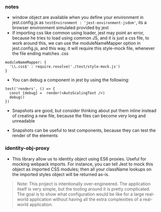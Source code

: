 ### notes
- window object are available when you define your environment in jest.config.js as `testEnvironment : 'jest-environment-jsdom'`, its a browser environment simulated provided by jest
- If importing css like common using loader, jest may point an error, because he tries to load using common JS, and it is just a css file, to work around this, we can use the moduleNameMapper option in jest.config.js, and this way, it will require this style-mock file, whenever the file ending matches .css
```
moduleNameMapper: {
  '\\.css$' : require.resolve('./test/style-mock.js')
}
```
- You can debug a component in jest by using the following:
```
test('renders', () => {
  const {debug} =  render(<AutoScalingText />)
  debug()
})
```
- Snapshots are good, but consider thinking about put them inline instead of creating a new file, because the files can become very long and unreadable

- Snapshots can be useful to test components, because they can test the render of the elements

### identity-obj-proxy
- This library allow us to identity object using ES6 proxies. Useful for mocking webpack imports. For instance, you can tell Jest to mock this object as imported CSS modules; then all your className lookups on the imported styles object will be returned as-is.


> Note: This project is intentionally over-engineered. The application itself is
> very simple, but the tooling around it is pretty complicated. The goal is to
> show what configuration would be like for a large real-world application
> without having all the extra complexities of a real-world application.


